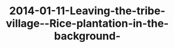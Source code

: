 ---
layout: blog
title: 2014-01-11-Leaving-the-tribe-village--Rice-plantation-in-the-background-
category: blog
lat: 18.61519
lng: 98.65209
image: https://s3-us-west-2.amazonaws.com/travels2013/2014-01-11 19:21:30 PST.jpg
observation: 20140111192130PST
---